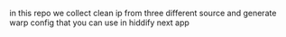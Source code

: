 in this repo we collect clean ip from three different source and generate warp config that you can use in hiddify next app
